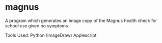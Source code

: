 # magnus
A program which generates an image copy of the Magnus health check for school use given no symptoms

Tools Used:
Python (ImageDraw)
Applescript
